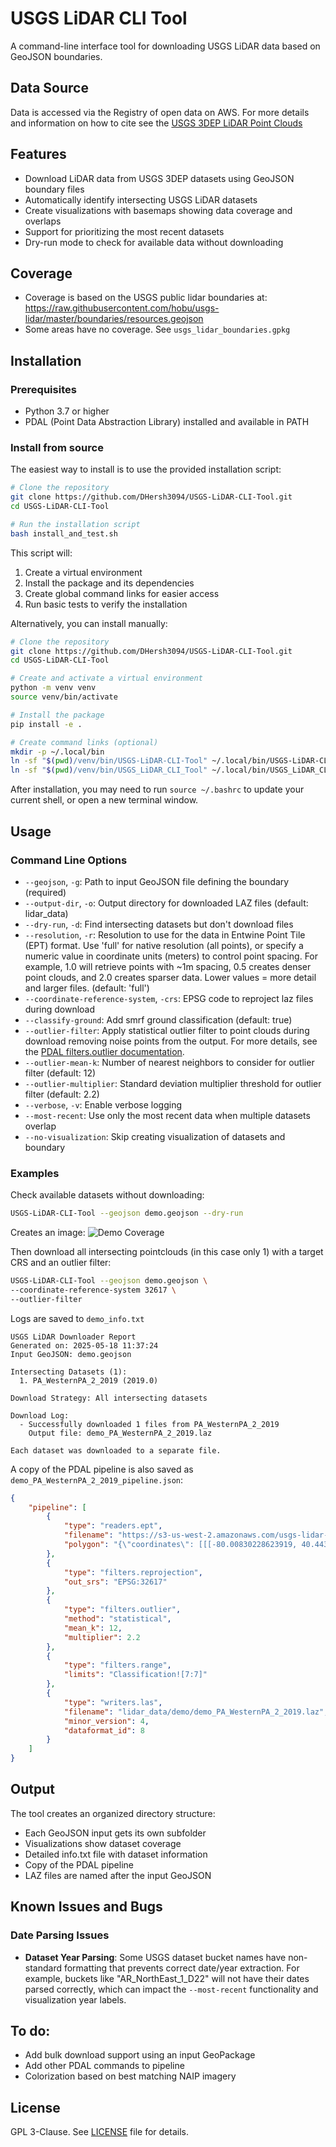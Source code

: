 # USGS LiDAR CLI Tool

A command-line interface tool for downloading USGS LiDAR data based on GeoJSON boundaries.

## Data Source
Data is accessed via the Registry of open data on AWS. For more details and information on how to cite see the [USGS 3DEP LiDAR Point Clouds](https://registry.opendata.aws/usgs-lidar/)

## Features

- Download LiDAR data from USGS 3DEP datasets using GeoJSON boundary files
- Automatically identify intersecting USGS LiDAR datasets
- Create visualizations with basemaps showing data coverage and overlaps
- Support for prioritizing the most recent datasets
- Dry-run mode to check for available data without downloading

## Coverage
- Coverage is based on the USGS public lidar boundaries at: https://raw.githubusercontent.com/hobu/usgs-lidar/master/boundaries/resources.geojson
- Some areas have no coverage. See `usgs_lidar_boundaries.gpkg`

## Installation

### Prerequisites

- Python 3.7 or higher
- PDAL (Point Data Abstraction Library) installed and available in PATH

### Install from source

The easiest way to install is to use the provided installation script:

```bash
# Clone the repository
git clone https://github.com/DHersh3094/USGS-LiDAR-CLI-Tool.git
cd USGS-LiDAR-CLI-Tool

# Run the installation script
bash install_and_test.sh
```

This script will:
1. Create a virtual environment
2. Install the package and its dependencies
3. Create global command links for easier access
4. Run basic tests to verify the installation

Alternatively, you can install manually:

```bash
# Clone the repository
git clone https://github.com/DHersh3094/USGS-LiDAR-CLI-Tool.git
cd USGS-LiDAR-CLI-Tool

# Create and activate a virtual environment
python -m venv venv
source venv/bin/activate

# Install the package
pip install -e .

# Create command links (optional)
mkdir -p ~/.local/bin
ln -sf "$(pwd)/venv/bin/USGS-LiDAR-CLI-Tool" ~/.local/bin/USGS-LiDAR-CLI-Tool
ln -sf "$(pwd)/venv/bin/USGS_LiDAR_CLI_Tool" ~/.local/bin/USGS_LiDAR_CLI_Tool
```

After installation, you may need to run `source ~/.bashrc` to update your current shell, or open a new terminal window.

## Usage

### Command Line Options

- `--geojson`, `-g`: Path to input GeoJSON file defining the boundary (required)
- `--output-dir`, `-o`: Output directory for downloaded LAZ files (default: lidar_data)
- `--dry-run`, `-d`: Find intersecting datasets but don't download files
- `--resolution`, `-r`: Resolution to use for the data in Entwine Point Tile (EPT) format. Use 'full' for native resolution (all points), or specify a numeric value in coordinate units (meters) to control point spacing. For example, 1.0 will retrieve points with ~1m spacing, 0.5 creates denser point clouds, and 2.0 creates sparser data. Lower values = more detail and larger files. (default: 'full')
- `--coordinate-reference-system`, `-crs`: EPSG code to reproject laz files during download
- `--classify-ground`: Add smrf ground classification (default: true)
- `--outlier-filter`: Apply statistical outlier filter to point clouds during download removing noise points from the output. 
For more details, see the [PDAL filters.outlier documentation](https://pdal.io/en/stable/stages/filters.outlier.html#filters-outlier).
- `--outlier-mean-k`: Number of nearest neighbors to consider for outlier filter (default: 12)
- `--outlier-multiplier`: Standard deviation multiplier threshold for outlier filter (default: 2.2)
- `--verbose`, `-v`: Enable verbose logging
- `--most-recent`: Use only the most recent data when multiple datasets overlap
- `--no-visualization`: Skip creating visualization of datasets and boundary

### Examples

Check available datasets without downloading:
```bash
USGS-LiDAR-CLI-Tool --geojson demo.geojson --dry-run
```

Creates an image:
![Demo Coverage](images/demo_coverage.png)


Then download all intersecting pointclouds (in this case only 1) with a target CRS and an outlier filter:
```bash
USGS-LiDAR-CLI-Tool --geojson demo.geojson \
--coordinate-reference-system 32617 \
--outlier-filter
```

Logs are saved to `demo_info.txt`
```
USGS LiDAR Downloader Report
Generated on: 2025-05-18 11:37:24
Input GeoJSON: demo.geojson

Intersecting Datasets (1):
  1. PA_WesternPA_2_2019 (2019.0)

Download Strategy: All intersecting datasets

Download Log:
  - Successfully downloaded 1 files from PA_WesternPA_2_2019
    Output file: demo_PA_WesternPA_2_2019.laz

Each dataset was downloaded to a separate file.
```

A copy of the PDAL pipeline is also saved as `demo_PA_WesternPA_2_2019_pipeline.json`:

```json
{
    "pipeline": [
        {
            "type": "readers.ept",
            "filename": "https://s3-us-west-2.amazonaws.com/usgs-lidar-public/PA_WesternPA_2_2019/ept.json",
            "polygon": "{\"coordinates\": [[[-80.00830228623919, 40.44337798148942], [-80.01436057451653, 40.4419411606153], [-80.01031232296975, 40.43973940536199], [-80.00837742779959, 40.44184108239551], [-80.00830228623919, 40.44337798148942]]], \"type\": \"Polygon\"}"
        },
        {
            "type": "filters.reprojection",
            "out_srs": "EPSG:32617"
        },
        {
            "type": "filters.outlier",
            "method": "statistical",
            "mean_k": 12,
            "multiplier": 2.2
        },
        {
            "type": "filters.range",
            "limits": "Classification![7:7]"
        },
        {
            "type": "writers.las",
            "filename": "lidar_data/demo/demo_PA_WesternPA_2_2019.laz",
            "minor_version": 4,
            "dataformat_id": 8
        }
    ]
}
```

## Output

The tool creates an organized directory structure:
- Each GeoJSON input gets its own subfolder
- Visualizations show dataset coverage
- Detailed info.txt file with dataset information
- Copy of the PDAL pipeline
- LAZ files are named after the input GeoJSON

## Known Issues and Bugs

### Date Parsing Issues

- **Dataset Year Parsing**: Some USGS dataset bucket names have non-standard formatting that prevents correct date/year extraction. For example, buckets like "AR_NorthEast_1_D22" will not have their dates parsed correctly, which can impact the `--most-recent` functionality and visualization year labels.

## To do:
- Add bulk download support using an input GeoPackage
- Add other PDAL commands to pipeline
- Colorization based on best matching NAIP imagery

## License

GPL 3-Clause. See [LICENSE](LICENSE) file for details.
